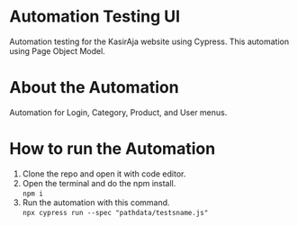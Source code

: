 # Automation Testing UI
Automation testing for the KasirAja website using Cypress.
This automation using Page Object Model.
# About the Automation
Automation for Login, Category, Product, and User menus.
# How to run the Automation
1. Clone the repo and open it with code editor.
2. Open the terminal and do the npm install.  
`npm i`
3. Run the automation with this command.  
`npx cypress run --spec "pathdata/testsname.js"`
